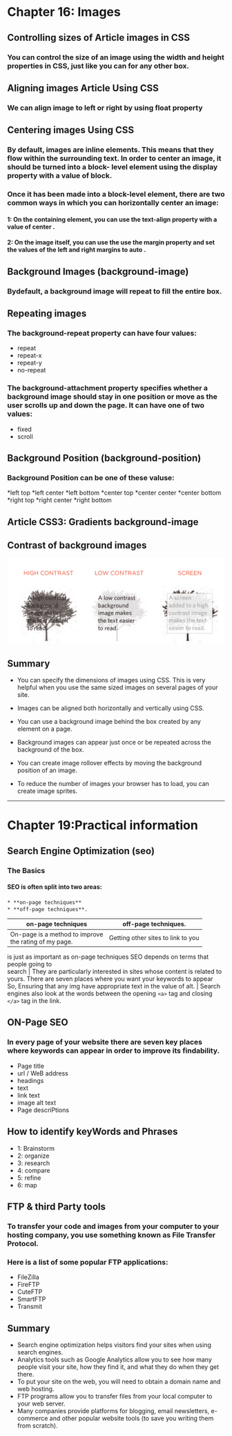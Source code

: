 # Chapter 16: Images

## Controlling sizes of Article images in CSS

### You can control the size of an image using the width and height properties in CSS, just like you can for any other box.

## Aligning images Article Using CSS

### We can align image to left or right by using float property

## Centering  images Using CSS

### By default, images are inline elements. This means that they flow within the surrounding text. In order to center an image, it should be turned into a block- level element using the display property with a value of block.

### Once it has been made into a block-level element, there are two common ways in which you can horizontally center an image:

#### 1: On the containing element, you can use the text-align property with a value of center .

#### 2: On the image itself, you can use the use the margin property and set the values of the left and right margins to auto .

## Background Images (background-image)

### Bydefault, a background image will repeat to fill the entire box.

## Repeating images

### The background-repeat property can have four values:

   * repeat
   * repeat-x
   * repeat-y
   * no-repeat

### The background-attachment property specifies whether a background image should stay in one position or move as the user scrolls up and down the page. It can have one of two values:

  * fixed
  * scroll

## Background Position (background-position)

### Background Position can be one of these valuse:
   *left top
   *left center
   *left bottom
   *center top
   *center center
   *center bottom
   *right top
   *right center
   *right bottom

## Article CSS3: Gradients background-image

## Contrast of background images

![high-conttast](./img-lab11/high-cotrast.png)


## Summary

  * You can specify the dimensions of images using CSS. This is very helpful when you use the same sized images on several pages of your site.

  * Images can be aligned both horizontally and vertically using CSS.
  * You can use a background image behind the box created by any element on a page.
  * Background images can appear just once or be repeated across the background of the box.
  * You can create image rollover effects by moving the
background position of an image.
  * To reduce the number of images your browser has to
load, you can create image sprites.

---------------------------------

# Chapter 19:Practical information

## Search Engine Optimization (seo)

### The Basics
#### SEO is often split into two areas:
    * **on-page techniques**
    * **off-page techniques**.

on-page techniques | off-page techniques.
------------------ | --------------------
On-page is a method to improve <br> the rating of my page. | Getting other sites to link to you
is just as important as on-page techniques
SEO depends on terms that people going to <br> search | They are particularly interested in sites whose content is related to yours.
There are seven places where you want your keywords to appear <br> So, Ensuring that any img have appropriate text in the value of alt. | Search engines also look at the
words between the opening `<a>` tag and closing `</a>` tag in the link.

## ON-Page SEO

### In every page of your website there are seven key places where keywords can appear in order to improve its findability.
  * Page title
  * url / WeB address
  * headings
  * text
  * link text
  * image alt text
  * Page descriPtions

## How to identify keyWords and Phrases
  * 1: Brainstorm
  * 2: organize
  * 3: research
  * 4: compare
  * 5: refine
  * 6: map

## FTP & third Party tools
### To transfer your code and images from your computer to your hosting company, you use something known as File Transfer Protocol.

### Here is a list of some popular FTP applications:
   * FileZilla
   * FireFTP
   * CuteFTP
   * SmartFTP
   * Transmit


## Summary

  * Search engine optimization helps visitors find your sites when using search engines.
  * Analytics tools such as Google Analytics allow you to see how many people visit your site, how they find it, and what they do when they get there.
  * To put your site on the web, you will need to obtain a domain name and web hosting.
  * FTP programs allow you to transfer files from your local computer to your web server.
  * Many companies provide platforms for blogging, email newsletters, e-commerce and other popular website tools (to save you writing them from scratch).